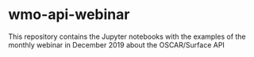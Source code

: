 # wmo-api-webinar

This repository contains the Jupyter notebooks with the examples of the monthly webinar in December 2019 about the OSCAR/Surface API 
